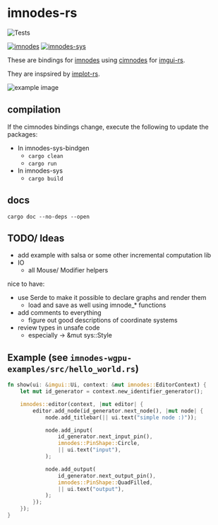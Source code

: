 # imnodes-rs

![Tests](https://github.com/benmkw/imnodes-rs/workflows/Tests/badge.svg)

[![imnodes](https://img.shields.io/crates/v/imnodes)](https://crates.io/crates/imnodes)
[![imnodes-sys](https://img.shields.io/crates/v/imnodes-sys)](https://crates.io/crates/imnodes-sys)

These are bindings for [imnodes](https://github.com/Nelarius/imnodes)
using [cimnodes](https://github.com/cimgui/cimnodes) for [imgui-rs](https://github.com/Gekkio/imgui-rs).

They are inspsired by [implot-rs](https://github.com/4bb4/implot-rs).

![example image](example.png)

## compilation

If the cimnodes bindings change, execute the following to update the packages:

- In imnodes-sys-bindgen
  - `cargo clean`
  - `cargo run`
- In imnodes-sys
  - `cargo build`

## docs

`cargo doc --no-deps --open`

## TODO/ Ideas

- add example with salsa or some other incremental computation lib
- IO
  - all Mouse/ Modifier helpers

nice to have:

- use Serde to make it possible to declare graphs and render them
  - load and save as well using imnode_* functions
- add comments to everything
  - figure out good descriptions of coordinate systems
- review types in unsafe code
  - especially -> &mut sys::Style

## Example (see `imnodes-wgpu-examples/src/hello_world.rs`)

```rust
fn show(ui: &imgui::Ui, context: &mut imnodes::EditorContext) {
    let mut id_generator = context.new_identifier_generator();

    imnodes::editor(context, |mut editor| {
        editor.add_node(id_generator.next_node(), |mut node| {
            node.add_titlebar(|| ui.text("simple node :)"));

            node.add_input(
                id_generator.next_input_pin(),
                imnodes::PinShape::Circle,
                || ui.text("input"),
            );

            node.add_output(
                id_generator.next_output_pin(),
                imnodes::PinShape::QuadFilled,
                || ui.text("output"),
            );
        });
    });
}

```
